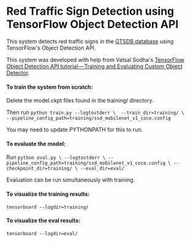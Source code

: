 # Red Traffic Sign Detection using TensorFlow Object Detection API

This system detects red traffic signs in the [GTSDB database](http://benchmark.ini.rub.de/?section=gtsdb&subsection=dataset) using TensorFlow's Object Detection API.

This system was developed with help from Vatsal Sodha's [TensorFlow Object Detection API tutorial — Training and Evaluating Custom Object Detector](https://becominghuman.ai/tensorflow-object-detection-api-tutorial-training-and-evaluating-custom-object-detector-ed2594afcf73).

#### To train the system from scratch:

Delete the model.ckpt files found in the training/ directory.

Then run `python train.py --logtostderr \ 
       --train_dir=training/ \       
 --pipeline_config_path=training/ssd_mobilenet_v1_coco.config`
 
 You may need to update PYTHONPATH for this to run.
 
 
#### To evaluate the model:
 
 Run `python eval.py \
    --logtostderr \
    --pipeline_config_path=training/ssd_mobilenet_v1_coco.config \
    --checkpoint_dir=training/ \
    --eval_dir=eval/`
    
Evaluation can be run simultaneously with training.


#### To visualize the training results:

`tensorboard --logdir=training/`

#### To visualize the eval results:

`tensorboard --logdir=eval/`

